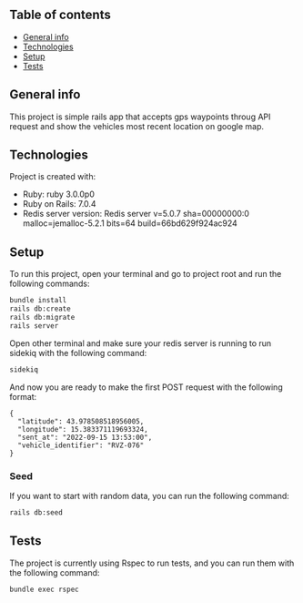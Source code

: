## Table of contents
* [General info](#general-info)
* [Technologies](#technologies)
* [Setup](#setup)
* [Tests](#test)

## General info
This project is simple rails app that accepts gps waypoints throug API request and show the vehicles most recent location on google map.
	
## Technologies
Project is created with:
* Ruby: ruby 3.0.0p0
* Ruby on Rails: 7.0.4
* Redis server version: Redis server v=5.0.7 sha=00000000:0 malloc=jemalloc-5.2.1 bits=64 build=66bd629f924ac924
	
## Setup
To run this project, open your terminal and go to project root and run the
following commands:

```sh
bundle install
rails db:create
rails db:migrate
rails server
```

Open other terminal and make sure your redis server is running to run 
sidekiq with the following command:

```sh
sidekiq
```

And now you are ready to make the first POST request with the following format:

```
{
  "latitude": 43.978508518956005,
  "longitude": 15.383371119693324,
  "sent_at": "2022-09-15 13:53:00",
  "vehicle_identifier": "RVZ-076"
}
```

### Seed

If you want to start with random data, you can run the following command: 

```sh
rails db:seed
```

## Tests

The project is currently using Rspec to run tests, and you can run them with
the following command:

```sh
bundle exec rspec
```
